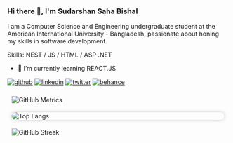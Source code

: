 ### Hi there 👋, I'm Sudarshan Saha Bishal
I am a Computer Science and Engineering undergraduate student at the American International University - Bangladesh, passionate about honing my skills in software development.

Skills: NEST / JS / HTML / ASP .NET

- 🌱 I’m currently learning REACT.JS 

[<img src='https://img.shields.io/badge/GitHub-%23121011.svg?&style=for-the-badge&logo=GitHub&logoColor=white' alt='github'>](https://github.com/b1sh4l)  [<img src='https://img.shields.io/badge/LinkedIn-%230077B5.svg?&style=for-the-badge&logo=LinkedIn&logoColor=white' alt='linkedin'>](https://www.linkedin.com/in/https://www.linkedin.com/in/sudarshan-saha-bishal-476158ba//)  [<img src='https://img.shields.io/badge/Twitter-%231DA1F2.svg?&style=for-the-badge&logo=Twitter&logoColor=white' alt='twitter'>](https://twitter.com/shre3man)  [<img src='https://img.shields.io/badge/Behance-%231877F2.svg?&style=for-the-badge&logo=Behance&logoColor=white' alt='behance'>](https://www.behance.net/sudarshansa4ce)  


<div style="display: flex; flex-wrap: wrap; justify-content: space-between;">
    <div style="flex: 1; min-width: 300px; margin: 10px;">
        <img src="https://metrics.lecoq.io/b1sh4l" alt="GitHub Metrics" />
    </div>
   <div style="display: flex; justify-content: space-evenly; align-items: flex-start; width: 100%;">
    <div style="flex: 1 1 300px; margin: 10px; border-radius: 8px; overflow: hidden; box-shadow: 0 0 10px rgba(0, 0, 0, 0.2); display: flex; flex-direction: column;">
        <img src="https://github-readme-stats.vercel.app/api/top-langs/?username=b1sh4l&layout=compact&theme=dark" alt="Top Langs" style="border-radius: 8px 8px 0 0; flex: 1 1 auto;" />
    </div>
</div>
    <div style="flex: 1; min-width: 300px; margin: 10px;">
        <img src="https://streak-stats.demolab.com/?user=b1sh4l&theme=dark" alt="GitHub Streak" />
    </div>
    
</div>



